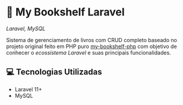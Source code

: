 # 📖  My Bookshelf Laravel 
*Laravel, MySQL*

Sistema de gerenciamento de livros com CRUD completo baseado no projeto original feito em PHP puro [my-bookshelf-php](https://github.com/joao-ramajo/my-bookshelf-php) com objetivo de conhecer o *ecossistema Laravel* e suas principais funcionalidades. 


## 💻 Tecnologias Utilizadas
- Laravel 11+ 
- MySQL 
